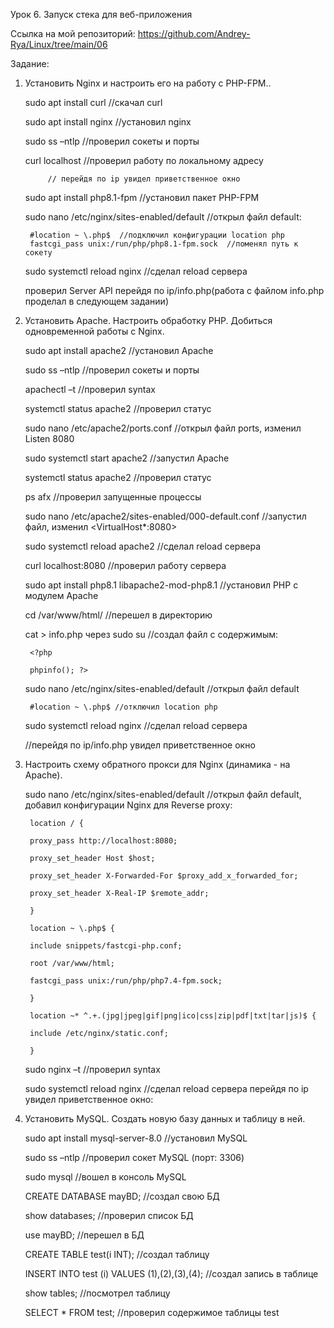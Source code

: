 Урок 6. Запуск стека для веб-приложения

Ссылка на мой репозиторий:
https://github.com/Andrey-Rya/Linux/tree/main/06

Задание:
1. Установить Nginx и настроить его на работу с PHP-FPM..

	sudo apt install curl //скачал curl

	sudo apt install nginx //установил nginx

	sudo ss –ntlp //проверил сокеты и порты

	curl localhost //проверил работу по локальному адресу

			// перейдя по ip увидел приветственное окно

	sudo apt install php8.1-fpm //установил пакет PHP-FPM

	sudo nano /etc/nginx/sites-enabled/default //открыл файл default:

		#location ~ \.php$  //подключил конфигурации location php
		fastcgi_pass unix:/run/php/php8.1-fpm.sock  //поменял путь к сокету

	sudo systemctl reload nginx //сделал reload сервера

	проверил Server API перейдя по ip/info.php(работа с файлом info.php проделал в следующем задании)

2. Установить Apache. Настроить обработку PHP. Добиться одновременной работы с Nginx.

	sudo apt install apache2 //установил Apache

	sudo ss –ntlp //проверил сокеты и порты

	apachectl –t //проверил syntax

	systemctl status apache2 //проверил статус

	sudo nano /etc/apache2/ports.conf //открыл файл ports, изменил Listen 8080

	sudo systemctl start apache2 //запустил Apache

	systemctl status apache2 //проверил статус

	ps afx //проверил запущенные процессы

	sudo nano /etc/apache2/sites-enabled/000-default.conf //запустил файл, изменил <VirtualHost*:8080>

	sudo systemctl reload apache2 //сделал reload сервера

	curl localhost:8080 //проверил работу сервера

	sudo apt install php8.1 libapache2-mod-php8.1 //установил PHP с модулем Apache

	cd /var/www/html/ //перешел в директорию

	cat > info.php через sudo su //создал файл с содержимым:

		<?php

		phpinfo(); ?>

	sudo nano /etc/nginx/sites-enabled/default //открыл файл default

		#location ~ \.php$ //отключил location php

	sudo systemctl reload nginx //сделал reload сервера

	//перейдя по ip/info.php увидел приветственное окно


3. Настроить схему обратного прокси для Nginx (динамика - на Apache).

	sudo nano /etc/nginx/sites-enabled/default //открыл файл default, добавил конфигурации Nginx для Reverse proxy:

		location / {

		proxy_pass http://localhost:8080;

		proxy_set_header Host $host;

		proxy_set_header X-Forwarded-For $proxy_add_x_forwarded_for;

		proxy_set_header X-Real-IP $remote_addr;

		} 

		location ~ \.php$ {

		include snippets/fastcgi-php.conf;

		root /var/www/html;

		fastcgi_pass unix:/run/php/php7.4-fpm.sock;

		}

		location ~* ^.+.(jpg|jpeg|gif|png|ico|css|zip|pdf|txt|tar|js)$ {

		include /etc/nginx/static.conf;

		} 

	sudo nginx –t //проверил syntax

	sudo systemctl reload nginx //сделал reload сервера перейдя по ip увидел приветственное окно:

4. Установить MySQL. Создать новую базу данных и таблицу в ней.

	sudo apt install mysql-server-8.0 //установил MySQL

	sudo ss –ntlp //проверил сокет MySQL (порт: 3306)

	sudo mysql //вошел в консоль MySQL

	CREATE DATABASE mayBD; //создал свою БД

	show databases; //проверил список БД

	use mayBD; //перешел в БД

	CREATE TABLE test(i INT); //создал таблицу

	INSERT INTO test (i) VALUES (1),(2),(3),(4); //создал запись в таблице

	show tables; //посмотрел таблицу

	SELECT * FROM test; //проверил содержимое таблицы test
